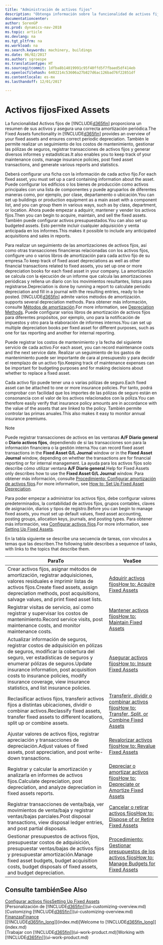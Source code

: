 ```yaml
---
title: "Administración de activos fijos"
description: "Obtenga información sobre la funcionalidad de activos fijos en Dynamics NAV y obtenga un resumen de cómo trabajar con activos fijos."
documentationcenter: 
author: SorenGP
ms.prod: dynamics-nav-2018
ms.topic: article
ms.devlang: na
ms.tgt_pltfrm: na
ms.workload: na
ms.search.keywords: machinery, buildings
ms.date: 06/02/2017
ms.author: sgroespe
ms.translationtype: HT
ms.sourcegitcommit: 1dfba8b14019991c95f40ffd5f7fbaed5df414eb
ms.openlocfilehash: 6402214c53606a27b827d6ac126bad76f22851df
ms.contentlocale: es-mx
ms.lasthandoff: 12/01/2017

---
```

# <a name="fixed-assets"></a><span data-ttu-id="23d8c-103">Activos fijos</span><span class="sxs-lookup"><span data-stu-id="23d8c-103">Fixed Assets</span></span>
<span data-ttu-id="23d8c-104">La funcionalidad Activos fijos de [!INCLUDE[d365fin](includes/d365fin_md.md)] proporciona un resumen de sus activos y asegura una correcta amortización periódica.</span><span class="sxs-lookup"><span data-stu-id="23d8c-104">The Fixed Assets functionality in [!INCLUDE[d365fin](includes/d365fin_md.md)] provides an overview of your fixed assets and ensures correct periodic depreciation.</span></span> <span data-ttu-id="23d8c-105">También le permite realizar un seguimiento de los costos de mantenimiento, gestionar las pólizas de seguros, registrar transacciones de activos fijos y generar diversos informes y estadísticas.</span><span class="sxs-lookup"><span data-stu-id="23d8c-105">It also enables you to keep track of your maintenance costs, manage insurance policies, post fixed asset transactions, and generate various reports and statistics.</span></span>

<span data-ttu-id="23d8c-106">Deberá configurar una ficha con la información de cada activo fijo.</span><span class="sxs-lookup"><span data-stu-id="23d8c-106">For each fixed asset, you must set up a card containing information about the asset.</span></span> <span data-ttu-id="23d8c-107">Puede configurar los edificios o los bienes de producción como activos principales con una lista de componentes y puede agruparlos de diferentes maneras como, por ejemplo, por clase, departamento o ubicación.</span><span class="sxs-lookup"><span data-stu-id="23d8c-107">You can set up buildings or production equipment as a main asset with a component list, and you can group them in various ways, such as by class, department, or location.</span></span> <span data-ttu-id="23d8c-108">Ahora puede empezar a adquirir, mantener y vender los activos fijos.</span><span class="sxs-lookup"><span data-stu-id="23d8c-108">Then you can begin to acquire, maintain, and sell the fixed assets.</span></span> <span data-ttu-id="23d8c-109">También puede configurar activos presupuestados.</span><span class="sxs-lookup"><span data-stu-id="23d8c-109">You can also set up budgeted assets.</span></span> <span data-ttu-id="23d8c-110">Esto permite incluir cualquier adquisición y venta anticipada en los informes.</span><span class="sxs-lookup"><span data-stu-id="23d8c-110">This makes it possible to include any anticipated acquisitions and sales in reports.</span></span>

<span data-ttu-id="23d8c-111">Para realizar un seguimiento de las amortizaciones de activos fijos, así como otras transacciones financieras relacionadas con los activos fijos, configure uno o varios libros de amortización para cada activo fijo de su empresa.</span><span class="sxs-lookup"><span data-stu-id="23d8c-111">To keep track of fixed asset depreciations as well as other financial transactions related to fixed assets, you set up one or more depreciation books for each fixed asset in your company.</span></span> <span data-ttu-id="23d8c-112">La amortización se calcula con la ejecución de un informe que calcula las amortizaciones periódicas y rellena un diario con los movimientos resultantes, listos para registrarse.</span><span class="sxs-lookup"><span data-stu-id="23d8c-112">Depreciation is done by running a report to calculate periodic depreciation and fill in a journal with the resulting entries, ready to be posted.</span></span> [!INCLUDE[d365fin](includes/d365fin_md.md)]<span data-ttu-id="23d8c-113"> admite varios métodos de amortización.</span><span class="sxs-lookup"><span data-stu-id="23d8c-113"> supports several depreciation methods.</span></span> <span data-ttu-id="23d8c-114">Para obtener más información, consulte [Métodos de amortización](fa-depreciation-methods.md).</span><span class="sxs-lookup"><span data-stu-id="23d8c-114">For more information, see [Depreciation Methods](fa-depreciation-methods.md).</span></span> <span data-ttu-id="23d8c-115">Puede configurar varios libros de amortización de activos fijos para diferentes propósitos, por ejemplo, uno para la notificación de impuestos y otro para la elaboración de informes internos.</span><span class="sxs-lookup"><span data-stu-id="23d8c-115">You can set up multiple depreciation books per fixed asset for different purposes, such as one for tax reporting and another for internal reporting.</span></span>

<span data-ttu-id="23d8c-116">Puede registrar los costos de mantenimiento y la fecha del siguiente servicio de cada activo.</span><span class="sxs-lookup"><span data-stu-id="23d8c-116">For each asset, you can record maintenance costs and the next service date.</span></span> <span data-ttu-id="23d8c-117">Realizar un seguimiento de los gastos de mantenimiento puede ser importante de cara al presupuesto y para decidir el reemplazo de un activo fijo.</span><span class="sxs-lookup"><span data-stu-id="23d8c-117">Keeping track of maintenance expenses can be important for budgeting purposes and for making decisions about whether to replace a fixed asset.</span></span>

<span data-ttu-id="23d8c-118">Cada activo fijo puede tener una o varias pólizas de seguro.</span><span class="sxs-lookup"><span data-stu-id="23d8c-118">Each fixed asset can be attached to one or more insurance policies.</span></span> <span data-ttu-id="23d8c-119">Por tanto, podrá comprobar con facilidad que los importes de las pólizas de seguro están en consonancia con el valor de los activos relacionados con la póliza.</span><span class="sxs-lookup"><span data-stu-id="23d8c-119">You can therefore easily verify that insurance policy amounts are in accordance with the value of the assets that are linked to the policy.</span></span> <span data-ttu-id="23d8c-120">También permite controlar las primas anuales.</span><span class="sxs-lookup"><span data-stu-id="23d8c-120">This also makes it easy to monitor annual insurance premiums.</span></span>

> [!NOTE]  
>   <span data-ttu-id="23d8c-121">Puede registrar transacciones de activos en las ventanas **A/F Diario general** o **Diario activos fijos**, dependiendo de si las transacciones son para la información financiera o la gestión interna.</span><span class="sxs-lookup"><span data-stu-id="23d8c-121">You can record fixed asset transactions in the **Fixed Asset G/L Journal** window or in the **Fixed Asset Journal** window, depending on whether the transactions are for financial reporting or for internal management.</span></span> <span data-ttu-id="23d8c-122">La ayuda para los activos fijos solo describe cómo utilizar ventana **A/F Diario general**.</span><span class="sxs-lookup"><span data-stu-id="23d8c-122">Help for Fixed Assets only describes how to use the **Fixed Asset G/L Journal** window.</span></span> <span data-ttu-id="23d8c-123">Para obtener más información, consulte [Procedimiento: Configurar amortización de activos fijos](fa-how-setup-depreciation.md).</span><span class="sxs-lookup"><span data-stu-id="23d8c-123">For more information, see [How to: Set Up Fixed Asset Depreciation](fa-how-setup-depreciation.md).</span></span>

<span data-ttu-id="23d8c-124">Para poder empezar a administrar los activos fijos, debe configurar valores predeterminados, la contabilidad de activos fijos, grupos contables, claves de asignación, diarios y tipos de registro.</span><span class="sxs-lookup"><span data-stu-id="23d8c-124">Before you can begin to manage fixed assets, you must set up default values, fixed asset accounting, posting groups, allocation keys, journals, and posting types.</span></span> <span data-ttu-id="23d8c-125">Para obtener más información, vea [Configurar activos fijos](fa-setup.md).</span><span class="sxs-lookup"><span data-stu-id="23d8c-125">For more information, see [Setting Up Fixed Assets](fa-setup.md).</span></span>

<span data-ttu-id="23d8c-126">En la tabla siguiente se describe una secuencia de tareas, con vínculos a temas que las describen.</span><span class="sxs-lookup"><span data-stu-id="23d8c-126">The following table describes a sequence of tasks, with links to the topics that describe them.</span></span>

| <span data-ttu-id="23d8c-127">Para</span><span class="sxs-lookup"><span data-stu-id="23d8c-127">To</span></span> | <span data-ttu-id="23d8c-128">Vea</span><span class="sxs-lookup"><span data-stu-id="23d8c-128">See</span></span> |
| --- | --- |
| <span data-ttu-id="23d8c-129">Crear activos fijos, asignar métodos de amortización, registrar adquisiciones, valores residuales e imprimir listas de activos fijos.</span><span class="sxs-lookup"><span data-stu-id="23d8c-129">Create fixed assets, assign depreciation methods, post acquisitions, salvage values, and print fixed asset lists.</span></span> |[<span data-ttu-id="23d8c-130">Adquirir activos fijos</span><span class="sxs-lookup"><span data-stu-id="23d8c-130">How to: Acquire Fixed Assets</span></span>](fa-how-acquire.md) |
| <span data-ttu-id="23d8c-131">Registrar visitas de servicio, así como registrar y supervisar los costos de mantenimiento.</span><span class="sxs-lookup"><span data-stu-id="23d8c-131">Record service visits, post maintenance costs, and monitor maintenance costs.</span></span> |[<span data-ttu-id="23d8c-132">Mantener activos fijos</span><span class="sxs-lookup"><span data-stu-id="23d8c-132">How to: Maintain Fixed Assets</span></span>](fa-how-maintain.md) |
| <span data-ttu-id="23d8c-133">Actualizar información de seguros, registrar costos de adquisición en pólizas de seguros, modificar la cobertura del seguro, ver estadísticas de seguros y enumerar pólizas de seguros.</span><span class="sxs-lookup"><span data-stu-id="23d8c-133">Update insurance information, post acquisition costs to insurance policies, modify insurance coverage, view insurance statistics, and list insurance policies.</span></span> |[<span data-ttu-id="23d8c-134">Asegurar activos fijos</span><span class="sxs-lookup"><span data-stu-id="23d8c-134">How to: Insure Fixed Assets</span></span>](fa-how-insure.md) |
| <span data-ttu-id="23d8c-135">Reclasificar activos fijos, transferir activos fijos a distintas ubicaciones, dividir o combinar activos.</span><span class="sxs-lookup"><span data-stu-id="23d8c-135">Reclassify fixed assets, transfer fixed assets to different locations, split up or combine assets.</span></span> |[<span data-ttu-id="23d8c-136">Transferir, dividir o combinar activos fijos</span><span class="sxs-lookup"><span data-stu-id="23d8c-136">How to: Transfer, Split, or Combine Fixed Assets</span></span>](fa-how-trans-split-combine.md) |
| <span data-ttu-id="23d8c-137">Ajustar valores de activos fijos, registrar apreciación y transacciones de depreciación.</span><span class="sxs-lookup"><span data-stu-id="23d8c-137">Adjust values of fixed assets, post appreciation, and post write-down transactions.</span></span> |[<span data-ttu-id="23d8c-138">Revalorizar activos fijos</span><span class="sxs-lookup"><span data-stu-id="23d8c-138">How to: Revalue Fixed Assets</span></span>](fa-how-revalue.md) |
| <span data-ttu-id="23d8c-139">Registrar y calcular la amortización y analizarla en informes de activos fijos.</span><span class="sxs-lookup"><span data-stu-id="23d8c-139">Calculate depreciation, post depreciation, and  analyze depreciation in fixed assets reports.</span></span> |[<span data-ttu-id="23d8c-140">Depreciar o amortizar activos fijos</span><span class="sxs-lookup"><span data-stu-id="23d8c-140">How to: Depreciate or Amortize Fixed Assets</span></span>](fa-how-depreciate-amortize.md) |
| <span data-ttu-id="23d8c-141">Registrar transacciones de venta/baja, ver movimientos de venta/baja y registrar ventas/bajas parciales.</span><span class="sxs-lookup"><span data-stu-id="23d8c-141">Post disposal transactions, view disposal ledger entries, and post partial disposals.</span></span> |[<span data-ttu-id="23d8c-142">Cancelar o retirar activos fijos</span><span class="sxs-lookup"><span data-stu-id="23d8c-142">How to: Dispose of or Retire Fixed Assets</span></span>](fa-how-dispose-retire.md) |
| <span data-ttu-id="23d8c-143">Gestionar presupuestos de activos fijos, presupuestar costos de adquisición, presupuestar ventas/bajas de activos fijos y presupuestar amortización.</span><span class="sxs-lookup"><span data-stu-id="23d8c-143">Manage fixed asset budgets, budget acquisition costs, budget disposals of fixed assets, and budget depreciation.</span></span> |[<span data-ttu-id="23d8c-144">Procedimiento: Gestionar presupuestos de los activos fijos</span><span class="sxs-lookup"><span data-stu-id="23d8c-144">How to: Manage Budgets for Fixed Assets</span></span>](fa-how-manage-budgets.md) |

## <a name="see-also"></a><span data-ttu-id="23d8c-145">Consulte también</span><span class="sxs-lookup"><span data-stu-id="23d8c-145">See Also</span></span>
[<span data-ttu-id="23d8c-146">Configurar activos fijos</span><span class="sxs-lookup"><span data-stu-id="23d8c-146">Setting Up Fixed Assets</span></span>](fa-setup.md)  
<span data-ttu-id="23d8c-147">[Personalización de [!INCLUDE[d365fin](includes/d365fin_md.md)]](ui-customizing-overview.md)</span><span class="sxs-lookup"><span data-stu-id="23d8c-147">[Customizing [!INCLUDE[d365fin](includes/d365fin_md.md)]](ui-customizing-overview.md)</span></span>  
[<span data-ttu-id="23d8c-148">Finanzas</span><span class="sxs-lookup"><span data-stu-id="23d8c-148">Finance</span></span>](finance.md)  
<span data-ttu-id="23d8c-149">[[!INCLUDE[d365fin_long](includes/d365fin_long_md.md)]](index.md)</span><span class="sxs-lookup"><span data-stu-id="23d8c-149">[Welcome to [!INCLUDE[d365fin_long](includes/d365fin_long_md.md)]](index.md)</span></span>  
<span data-ttu-id="23d8c-150">[Trabajar con [!INCLUDE[d365fin](includes/d365fin_md.md)]](ui-work-product.md)</span><span class="sxs-lookup"><span data-stu-id="23d8c-150">[Working with [!INCLUDE[d365fin](includes/d365fin_md.md)]](ui-work-product.md)</span></span>

